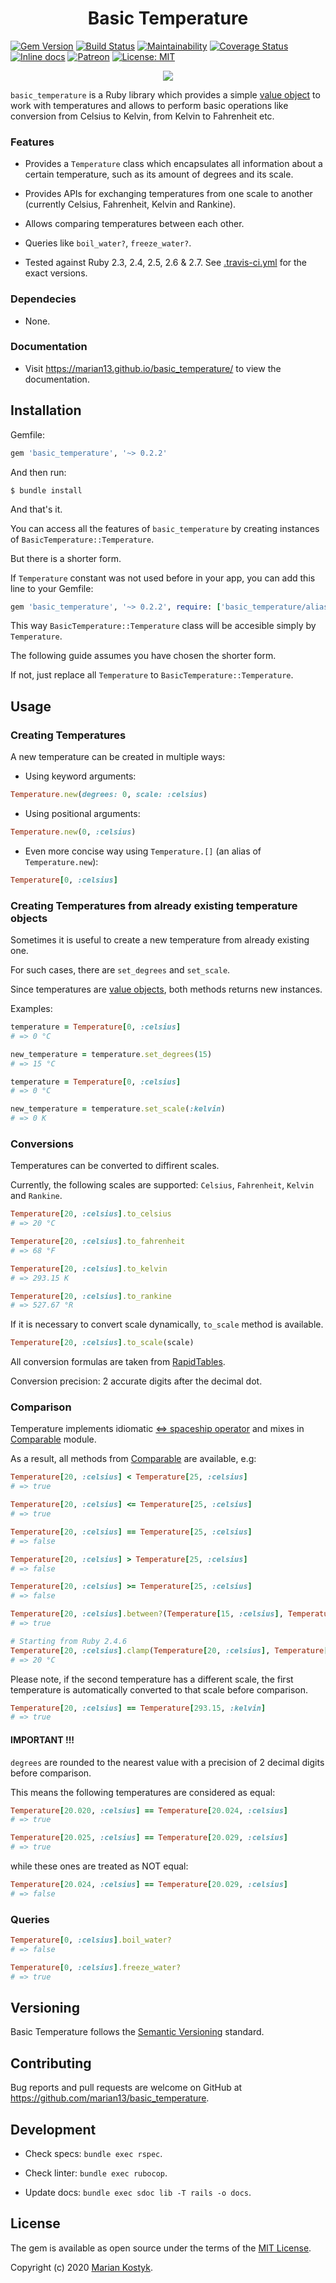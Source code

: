 <h1 align="center">
  Basic Temperature
</h1>

[![Gem Version](https://badge.fury.io/rb/basic_temperature.svg)](https://rubygems.org/gems/basic_temperature) [![Build Status](https://travis-ci.com/marian13/basic_temperature.svg?branch=master)](https://travis-ci.com/marian13/basic_temperature) [![Maintainability](https://api.codeclimate.com/v1/badges/21dc5d50cf5de8346a3c/maintainability)](https://codeclimate.com/github/marian13/basic_temperature/maintainability) [![Coverage Status](https://coveralls.io/repos/github/marian13/basic_temperature/badge.svg)](https://coveralls.io/github/marian13/basic_temperature) [![Inline docs](http://inch-ci.org/github/marian13/basic_temperature.svg?branch=master)](http://inch-ci.org/github/marian13/basic_temperature)
[![Patreon](https://img.shields.io/badge/patreon-donate-orange.svg)](https://www.patreon.com/user?u=31435716&fan_landing=true)
[![License: MIT](https://img.shields.io/badge/License-MIT-yellow.svg)](https://opensource.org/licenses/MIT)

<p align="center">
  <img src="https://raw.githubusercontent.com/marian13/basic_temperature/master/logo.png">
</p>

`basic_temperature` is a Ruby library which provides a simple [value object](https://martinfowler.com/bliki/ValueObject.html) to work with temperatures and 
allows to perform basic operations like conversion from Celsius to Kelvin, from Kelvin to Fahrenheit etc.


### Features
- Provides a `Temperature` class which encapsulates all information about a certain  temperature, such
as its amount of degrees and its scale.
- Provides APIs for exchanging temperatures from one scale to another (currently Celsius, Fahrenheit, Kelvin and
Rankine).

- Allows comparing temperatures between each other.
- Queries like `boil_water?`, `freeze_water?`.
- Tested against Ruby 2.3, 2.4, 2.5, 2.6 & 2.7. See
[.travis-ci.yml](https://github.com/marian13/basic_temperature/blob/9b13cb9909b57c51bb5dc05a8989d07a314e67d6/.travis.yml)
for the exact versions.

### Dependecies

* None.

### Documentation

* Visit https://marian13.github.io/basic_temperature/ to view the documentation.

## Installation

Gemfile:

```ruby
gem 'basic_temperature', '~> 0.2.2'
```

And then run:

    $ bundle install

And that's it.

You can access all the features of `basic_temperature` by creating instances of `BasicTemperature::Temperature`.

But there is a shorter form.

If `Temperature` constant was not used before in your app, you can add this line to your Gemfile:

```ruby
gem 'basic_temperature', '~> 0.2.2', require: ['basic_temperature/alias']
```

This way `BasicTemperature::Temperature` class will be accesible simply by `Temperature`.

The following guide assumes you have chosen the shorter form.

If not, just replace all `Temperature` to `BasicTemperature::Temperature`.

## Usage

### Creating Temperatures

A new temperature can be created in multiple ways:

- Using keyword arguments:

```ruby
Temperature.new(degrees: 0, scale: :celsius)
```

- Using positional arguments:

```ruby
Temperature.new(0, :celsius)
```

- Even more concise way using `Temperature.[]` (an alias of `Temperature.new`):

```ruby
Temperature[0, :celsius]
```

### Creating Temperatures from already existing temperature objects

Sometimes it is useful to create a new temperature from already existing one.

For such cases, there are `set_degrees` and `set_scale`.

Since temperatures are [value objects](https://martinfowler.com/bliki/ValueObject.html), both methods returns
new instances.

Examples:

```ruby
temperature = Temperature[0, :celsius]
# => 0 °C

new_temperature = temperature.set_degrees(15)
# => 15 °C

temperature = Temperature[0, :celsius]
# => 0 °C

new_temperature = temperature.set_scale(:kelvin)
# => 0 K
```

### Conversions

Temperatures can be converted to diffirent scales.

Currently, the following scales are supported: `Celsius`, `Fahrenheit`, `Kelvin` and `Rankine`.

```ruby
Temperature[20, :celsius].to_celsius
# => 20 °C

Temperature[20, :celsius].to_fahrenheit
# => 68 °F

Temperature[20, :celsius].to_kelvin
# => 293.15 K

Temperature[20, :celsius].to_rankine
# => 527.67 °R
```

If it is necessary to convert scale dynamically, `to_scale` method is available.

```ruby
Temperature[20, :celsius].to_scale(scale)
```

All conversion formulas are taken from
[RapidTables](https://www.rapidtables.com/convert/temperature/index.html).

Conversion precision: 2 accurate digits after the decimal dot.

### Comparison

Temperature implements idiomatic [<=> spaceship operator](https://ruby-doc.org/core/Comparable.html) and mixes in [Comparable](https://ruby-doc.org/core/Comparable.html) module.

As a result, all methods from [Comparable](https://ruby-doc.org/core/Comparable.html) are available, e.g:

```ruby
Temperature[20, :celsius] < Temperature[25, :celsius]
# => true

Temperature[20, :celsius] <= Temperature[25, :celsius]
# => true

Temperature[20, :celsius] == Temperature[25, :celsius]
# => false

Temperature[20, :celsius] > Temperature[25, :celsius]
# => false

Temperature[20, :celsius] >= Temperature[25, :celsius]
# => false

Temperature[20, :celsius].between?(Temperature[15, :celsius], Temperature[25, :celsius])
# => true

# Starting from Ruby 2.4.6
Temperature[20, :celsius].clamp(Temperature[20, :celsius], Temperature[25, :celsius])
# => 20 °C
```

Please note, if the second temperature has a different scale, the first temperature is automatically
converted to that scale before comparison.

```ruby
Temperature[20, :celsius] == Temperature[293.15, :kelvin]
# => true
```

#### IMPORTANT !!!

`degrees` are rounded to the nearest value with a precision of 2 decimal digits before comparison.

This means the following temperatures are considered as equal:

```ruby
Temperature[20.020, :celsius] == Temperature[20.024, :celsius]
# => true

Temperature[20.025, :celsius] == Temperature[20.029, :celsius]
# => true
```

while these ones are treated as NOT equal:

```ruby
Temperature[20.024, :celsius] == Temperature[20.029, :celsius]
# => false
```

### Queries
```ruby
Temperature[0, :celsius].boil_water?
# => false

Temperature[0, :celsius].freeze_water?
# => true
```

## Versioning
Basic Temperature follows the [Semantic Versioning](https://semver.org/) standard.

## Contributing

Bug reports and pull requests are welcome on GitHub at https://github.com/marian13/basic_temperature.

## Development

* Check specs: `bundle exec rspec`.

* Check linter: `bundle exec rubocop`.

* Update docs: `bundle exec sdoc lib -T rails -o docs`.

## License

The gem is available as open source under the terms of the [MIT License](https://opensource.org/licenses/MIT).

Copyright (c) 2020 [Marian Kostyk](http://mariankostyk.com).
